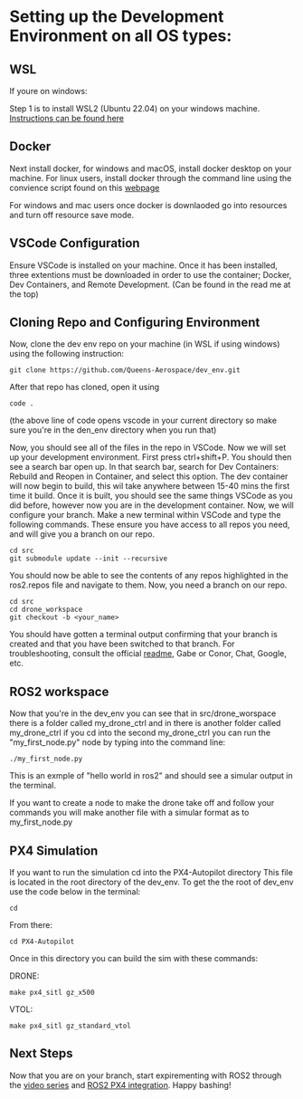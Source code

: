 # Setting up the Development Environment on all OS types:

## WSL
If youre on windows:

Step 1 is to install WSL2 (Ubuntu 22.04) on your windows machine. [Instructions can be found here](https://learn.microsoft.com/en-us/windows/wsl/install)

## Docker

Next install docker, for windows and macOS, install docker desktop on your machine. For linux users, install docker through the command line using the convience script found on this [webpage](docs.docker.com/engine/install/ubuntu)

For windows and mac users once docker is downlaoded go into resources and turn off resource save mode.

## VSCode Configuration

Ensure VSCode is installed on your machine. Once it has been installed, three extentions must be downloaded in order to use the container; Docker, Dev Containers, and Remote Development. (Can be found in the read me at the top)

## Cloning Repo and Configuring Environment

Now, clone the dev env repo on your machine (in WSL if using windows) using the following instruction: 
 
	git clone https://github.com/Queens-Aerospace/dev_env.git

After that repo has cloned, open it using

	code .
 
 (the above line of code opens vscode in your current directory so make sure you're in the den_env directory when you run that)

Now, you should see all of the files in the repo in VSCode. Now we will set up your development environment. First press ctrl+shift+P. You should then see a search bar open up. In that search bar, search for Dev Containers: Rebuild and Reopen in Container, and select this option. The dev container will now begin to build, this wil take anywhere between 15-40 mins the first time it build.
Once it is built, you should see the same things VSCode as you did before, however now you are in the development container. Now, we will configure your branch. Make a new terminal within VSCode and type the following commands. These ensure you have access to all repos you need, and will give you a branch on our repo. 

	cd src
	git submodule update --init --recursive

You should now be able to see the contents of any repos highlighted in the ros2.repos file and navigate to them. Now, you need a branch on our repo. 

 	cd src
	cd drone_workspace 
	git checkout -b <your_name> 

You should have gotten a terminal output confirming that your branch is created and that you have been switched to that branch. For troubleshooting, consult the official [readme](https://github.com/Queens-Aerospace/dev_env), Gabe or Conor, Chat, Google, etc.

## ROS2 workspace

Now that you're in the dev_env you can see that in src/drone_worspace there is a folder called my_drone_ctrl and in there is another folder called my_drone_ctrl if you cd into the second my_drone_ctrl you can run the "my_first_node.py" node by typing into the command line:

	./my_first_node.py

This is an exmple of "hello world in ros2"  and should see a simular output in the terminal. 

If you want to create a node to make the drone take off and follow your commands you will make another file with a simular format as to my_first_node.py

## PX4 Simulation

If you want to run the simulation cd into the PX4-Autopilot directory This file is located in the root directory of the dev_env. To get the the root of dev_env use the code below in the terminal:

	cd

From there:

	cd PX4-Autopilot

Once in this directory you can build the sim with these commands:

DRONE:

 	make px4_sitl gz_x500

VTOL:

	make px4_sitl gz_standard_vtol

## Next Steps

Now that you are on your branch, start expirementing with ROS2 through the [video series](https://www.youtube.com/playlist?list=PLLSegLrePWgJudpPUof4-nVFHGkB62Izy) and [ROS2 PX4 integration](https://docs.px4.io/main/en/ros/). Happy bashing!

